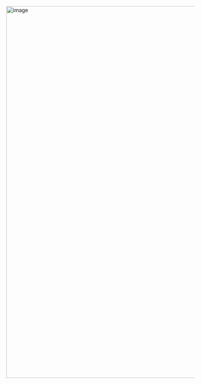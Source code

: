 
<img width="1494" height="993" alt="image" src="https://github.com/user-attachments/assets/4094f4a4-e632-42c7-8d66-9600663c91c1" />
